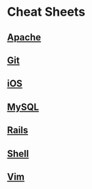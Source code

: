 # Cheat Sheets

## [Apache](https://github.com/ChrisLTD/cheat_sheets/blob/master/apache%20cheat%20sheet.md)

## [Git](https://github.com/ChrisLTD/cheat_sheets/blob/master/git%20cheat%20sheet.md)

## [iOS](https://github.com/ChrisLTD/cheat_sheets/blob/master/ios%20cheat%20sheet.md)

## [MySQL](https://github.com/ChrisLTD/cheat_sheets/blob/master/mysql%20cheat%20sheet.md)

## [Rails](https://github.com/ChrisLTD/cheat_sheets/blob/master/rails%20cheat%20sheet.md)

## [Shell](https://github.com/ChrisLTD/cheat_sheets/blob/master/shell%20cheat%20sheet.md)

## [Vim](https://github.com/ChrisLTD/macvim_config/blob/master/README.md#keyboard-command-reference)